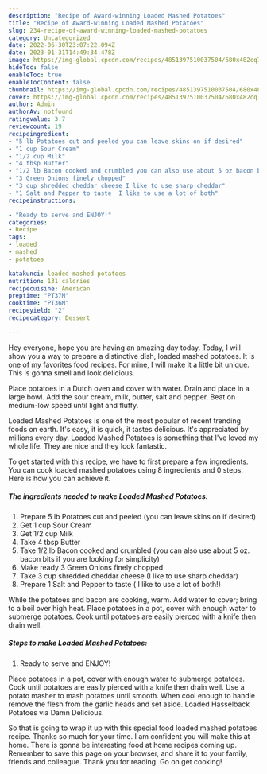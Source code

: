 ```yaml
---
description: "Recipe of Award-winning Loaded Mashed Potatoes"
title: "Recipe of Award-winning Loaded Mashed Potatoes"
slug: 234-recipe-of-award-winning-loaded-mashed-potatoes
category: Uncategorized
date: 2022-06-30T23:07:22.094Z
date: 2023-01-31T14:49:34.478Z
image: https://img-global.cpcdn.com/recipes/4851397510037504/680x482cq70/loaded-mashed-potatoes-recipe-main-photo.jpg
hideToc: false
enableToc: true
enableTocContent: false
thumbnail: https://img-global.cpcdn.com/recipes/4851397510037504/680x482cq70/loaded-mashed-potatoes-recipe-main-photo.jpg
cover: https://img-global.cpcdn.com/recipes/4851397510037504/680x482cq70/loaded-mashed-potatoes-recipe-main-photo.jpg
author: Admin
authorAv: notfound
ratingvalue: 3.7
reviewcount: 19
recipeingredient:
- "5 lb Potatoes cut and peeled you can leave skins on if desired"
- "1 cup Sour Cream"
- "1/2 cup Milk"
- "4 tbsp Butter"
- "1/2 lb Bacon cooked and crumbled you can also use about 5 oz bacon bits if you are looking for simplicity"
- "3 Green Onions finely chopped"
- "3 cup shredded cheddar cheese I like to use sharp cheddar"
- "1 Salt and Pepper to taste  I like to use a lot of both"
recipeinstructions:

- "Ready to serve and ENJOY!"
categories:
- Recipe
tags:
- loaded
- mashed
- potatoes

katakunci: loaded mashed potatoes 
nutrition: 131 calories
recipecuisine: American
preptime: "PT37M"
cooktime: "PT36M"
recipeyield: "2"
recipecategory: Dessert

---
```



Hey everyone, hope you are having an amazing day today. Today, I will show you a way to prepare a distinctive dish, loaded mashed potatoes. It is one of my favorites food recipes. For mine, I will make it a little bit unique. This is gonna smell and look delicious.

Place potatoes in a Dutch oven and cover with water. Drain and place in a large bowl. Add the sour cream, milk, butter, salt and pepper. Beat on medium-low speed until light and fluffy.

Loaded Mashed Potatoes is one of the most popular of recent trending foods on earth. It's easy, it is quick, it tastes delicious. It's appreciated by millions every day. Loaded Mashed Potatoes is something that I've loved my whole life. They are nice and they look fantastic.


To get started with this recipe, we have to first prepare a few ingredients. You can cook loaded mashed potatoes using 8 ingredients and 0 steps. Here is how you can achieve it.

<!--inarticleads1-->

##### The ingredients needed to make Loaded Mashed Potatoes:

1. Prepare 5 lb Potatoes cut and peeled (you can leave skins on if desired)
1. Get 1 cup Sour Cream
1. Get 1/2 cup Milk
1. Take 4 tbsp Butter
1. Take 1/2 lb Bacon cooked and crumbled (you can also use about 5 oz. bacon bits if you are looking for simplicity)
1. Make ready 3 Green Onions finely chopped
1. Take 3 cup shredded cheddar cheese (I like to use sharp cheddar)
1. Prepare 1 Salt and Pepper to taste ( I like to use a lot of both!)


While the potatoes and bacon are cooking, warm. Add water to cover; bring to a boil over high heat. Place potatoes in a pot, cover with enough water to submerge potatoes. Cook until potatoes are easily pierced with a knife then drain well. 

<!--inarticleads2-->

##### Steps to make Loaded Mashed Potatoes:


1. Ready to serve and ENJOY!

Place potatoes in a pot, cover with enough water to submerge potatoes. Cook until potatoes are easily pierced with a knife then drain well. Use a potato masher to mash potatoes until smooth. When cool enough to handle remove the flesh from the garlic heads and set aside. Loaded Hasselback Potatoes via Damn Delicious. 

So that is going to wrap it up with this special food loaded mashed potatoes recipe. Thanks so much for your time. I am confident you will make this at home. There is gonna be interesting food at home recipes coming up. Remember to save this page on your browser, and share it to your family, friends and colleague. Thank you for reading. Go on get cooking!
